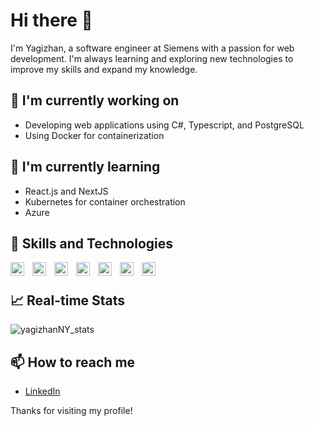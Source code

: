 # Hi there 👋

I'm Yagizhan, a software engineer at Siemens with a passion for web development. I'm always learning and exploring new technologies to improve my skills and expand my knowledge.

## 🔭 I'm currently working on

- Developing web applications using C#, Typescript, and PostgreSQL
- Using Docker for containerization

## 🌱 I'm currently learning

- React.js and NextJS
- Kubernetes for container orchestration
- Azure

## 🚀 Skills and Technologies

[<img align="left" alt="netcore" width="22px" src="https://upload.wikimedia.org/wikipedia/commons/thumb/e/ee/.NET_Core_Logo.svg/1024px-.NET_Core_Logo.svg.png"/>](https://dotnet.microsoft.com/)
[<img style="margin-left: 10px;" align="left" alt="angular" width="22px" src="https://cdn4.iconfinder.com/data/icons/logos-and-brands/512/21_Angular_logo_logos-256.png"/>](https://angular.io/)
[<img style="margin-left: 10px;" align="left" alt="javascript" width="22px" src="https://cdn.icon-icons.com/icons2/2108/PNG/512/javascript_icon_130900.png"/>](https://www.javascript.com/)
[<img style="margin-left: 10px;" align="left" alt="typescript" width="22px" src="https://cdn.iconscout.com/icon/free/png-512/typescript-1174965.png"/>](https://www.typescriptlang.org/)
[<img style="margin-left: 10px;" align="left" alt="nodejs" width="22px" src="https://cdn.iconscout.com/icon/free/png-512/node-js-1174925.png"/>](https://nodejs.org/en/)
[<img style="margin-left: 10px;" align="left" alt="postgresql" width="22px" src="https://upload.wikimedia.org/wikipedia/commons/thumb/2/29/Postgresql_elephant.svg/640px-Postgresql_elephant.svg.png"/>](https://www.postgresql.org/)
[<img style="margin-left: 10px;" align="left" alt="docker" width="22px" src="https://www.testautomatisierung.org/wp-content/uploads/14098888813_bec60d595d_o.png"/>](https://www.docker.com/)<br/>

## 📈 Real-time Stats

<img src="https://github-readme-stats.vercel.app/api?username=yagizhanNY&show_icons=true&theme=gotham" alt="yagizhanNY_stats" />

## 📫 How to reach me

- [LinkedIn](https://www.linkedin.com/in/yagizhanyakali/)

Thanks for visiting my profile!

